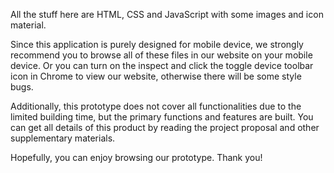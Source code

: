   All the stuff here are HTML, CSS and JavaScript with some images and icon material.
  
  Since this application is purely designed for mobile device, we strongly recommend you to browse all of these files in our website on your mobile device. Or you can turn on the inspect and click the toggle device toolbar icon in Chrome to view our website, otherwise there will be some style bugs.
  
  Additionally, this prototype does not cover all functionalities due to the limited building time, but the primary functions and features are built. You can get all details of this product by reading the project proposal and other supplementary materials.
  
  Hopefully, you can enjoy browsing our prototype. Thank you!
  

